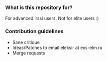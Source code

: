 ### What is this repository for? ###

For advanced irssi users. Not for elite users :) 

### Contribution guidelines ###

* Sane critique
* Ideas/Patches to email eleksir at exs-elm.ru
* Merge requests